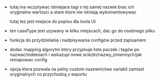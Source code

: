 
- tutaj ma wczytywac istniejace tagi o tej samej nazwie
    brac ich oryginalne wartosci
    a stare ktore nie istnieją wykomentowywac

    tutaj tez jest miejsce do popisu dla toola UI




- ten caseType jest uzywany w kilku miejscach, dac go do osobnego pliku


- funkcja do przydzielania i nadpisywania configów przed zapisaniem




- dodac mapping algorytm który przyjmuje liste paczek i tagów po nazwać/indeksach i wskazuje nowe sciezki/nazwy_zmiennych/jak remapowac config


- opcja ktora pozwala na pelny custom nazewnictwa variabli zamiast oryginalnych co przychodzą z exportu
